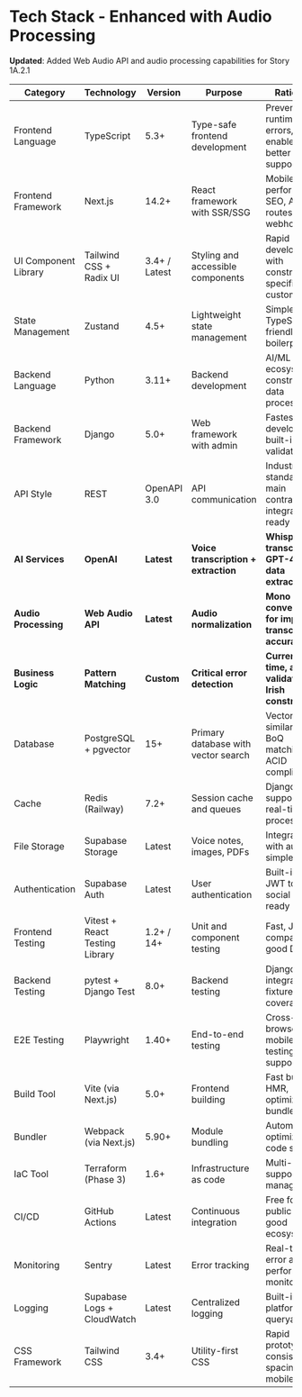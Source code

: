 # Tech Stack - Enhanced with Audio Processing

**Updated**: Added Web Audio API and audio processing capabilities for Story 1A.2.1

| Category | Technology | Version | Purpose | Rationale |
|----------|------------|---------|---------|-----------|
| Frontend Language | TypeScript | 5.3+ | Type-safe frontend development | Prevents runtime errors, enables better IDE support |
| Frontend Framework | Next.js | 14.2+ | React framework with SSR/SSG | Mobile performance, SEO, API routes for webhooks |
| UI Component Library | Tailwind CSS + Radix UI | 3.4+ / Latest | Styling and accessible components | Rapid development with construction-specific customization |
| State Management | Zustand | 4.5+ | Lightweight state management | Simple, TypeScript-friendly, no boilerplate |
| Backend Language | Python | 3.11+ | Backend development | AI/ML ecosystem, construction data processing |
| Backend Framework | Django | 5.0+ | Web framework with admin | Fastest API development, built-in validation UI |
| API Style | REST | OpenAPI 3.0 | API communication | Industry standard, main contractor integration ready |
| **AI Services** | **OpenAI** | **Latest** | **Voice transcription + extraction** | **Whisper for transcription, GPT-4 for data extraction** |
| **Audio Processing** | **Web Audio API** | **Latest** | **Audio normalization** | **Mono 16kHz conversion for improved transcription accuracy** |
| **Business Logic** | **Pattern Matching** | **Custom** | **Critical error detection** | **Currency, time, amount validation for Irish construction** |
| Database | PostgreSQL + pgvector | 15+ | Primary database with vector search | Vector similarity for BoQ matching, ACID compliance |
| Cache | Redis (Railway) | 7.2+ | Session cache and queues | Django-Q support, real-time processing |
| File Storage | Supabase Storage | Latest | Voice notes, images, PDFs | Integrated with auth, simple API |
| Authentication | Supabase Auth | Latest | User authentication | Built-in RLS, JWT tokens, social login ready |
| Frontend Testing | Vitest + React Testing Library | 1.2+ / 14+ | Unit and component testing | Fast, Jest-compatible, good DX |
| Backend Testing | pytest + Django Test | 8.0+ | Backend testing | Django integration, fixtures, coverage |
| E2E Testing | Playwright | 1.40+ | End-to-end testing | Cross-browser, mobile testing support |
| Build Tool | Vite (via Next.js) | 5.0+ | Frontend building | Fast builds, HMR, optimized bundles |
| Bundler | Webpack (via Next.js) | 5.90+ | Module bundling | Automatic optimization, code splitting |
| IaC Tool | Terraform (Phase 3) | 1.6+ | Infrastructure as code | Multi-cloud support, state management |
| CI/CD | GitHub Actions | Latest | Continuous integration | Free for public repos, good ecosystem |
| Monitoring | Sentry | Latest | Error tracking | Real-time error alerts, performance monitoring |
| Logging | Supabase Logs + CloudWatch | Latest | Centralized logging | Built-in with platforms, queryable |
| CSS Framework | Tailwind CSS | 3.4+ | Utility-first CSS | Rapid prototyping, consistent spacing, mobile-first |
